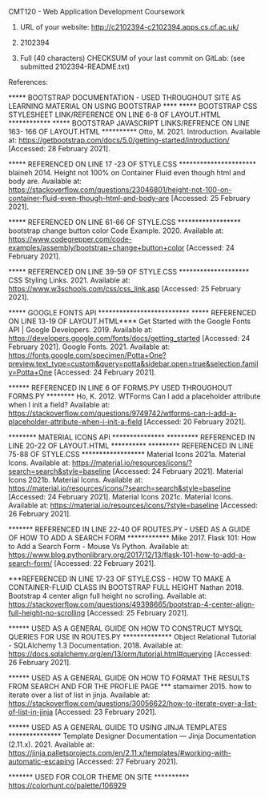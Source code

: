 CMT120 - Web Application Development Coursework

1. URL of your website: http://c2102394-c2102394.apps.cs.cf.ac.uk/

2. 2102394

3. Full (40 characters) CHECKSUM of your last commit on GitLab: (see submitted 2102394-README.txt)

References:

*****  BOOTSTRAP DOCUMENTATION - USED THROUGHOUT SITE AS LEARNING MATERIAL ON USING BOOTSTRAP ****
*****  BOOTSTRAP CSS STYLESHEET LINK/REFERENCE ON LINE 6-8 OF LAYOUT.HTML ************
*****  BOOTSTRAP JAVASCRIPT LINKS/REFRENCE ON LINE 163- 166 OF LAYOUT.HTML ********** 
Otto, M. 2021. Introduction. Available at: https://getbootstrap.com/docs/5.0/getting-started/introduction/ [Accessed: 28 February 2021].

***** REFERENCED ON LINE 17 -23 OF STYLE.CSS  **********************
blaineh 2014. Height not 100% on Container Fluid even though html and body are. Available at: https://stackoverflow.com/questions/23046801/height-not-100-on-container-fluid-even-though-html-and-body-are [Accessed: 25 February 2021].

***** REFERENCED ON LINE 61-66 OF STYLE.CSS  ******************
bootstrap change button color Code Example. 2020. Available at: https://www.codegrepper.com/code-examples/assembly/bootstrap+change+button+color [Accessed: 24 February 2021].

***** REFERENCED ON LINE 39-59 OF STYLE.CSS ********************
CSS Styling Links. 2021. Available at: https://www.w3schools.com/css/css_link.asp [Accessed: 25 February 2021].


***** GOOGLE FONTS API **************************
***** REFERENCED ON LINE 13-19 OF LAYOUT.HTML****
Get Started with the Google Fonts API  |  Google Developers. 2019. Available at: https://developers.google.com/fonts/docs/getting_started [Accessed: 24 February 2021].
Google Fonts. 2021. Available at: https://fonts.google.com/specimen/Potta+One?preview.text_type=custom&query=potta&sidebar.open=true&selection.family=Potta+One [Accessed: 24 February 2021].

****** REFERENCED IN LINE 6 OF FORMS.PY USED THROUGHOUT FORMS.PY ********
Ho, K. 2012. WTForms Can I add a placeholder attribute when I init a field? Available at: https://stackoverflow.com/questions/9749742/wtforms-can-i-add-a-placeholder-attribute-when-i-init-a-field [Accessed: 20 February 2021].

******** MATERIAL ICONS API *************** 
********* REFERENCED IN LINE 20-22 OF LAYOUT.HTML    **********
********* REFERENCED IN LINE 75-88 OF STYLE.CSS ******************
Material Icons 2021a. Material Icons. Available at: https://material.io/resources/icons/?search=search&style=baseline [Accessed: 24 February 2021].
Material Icons 2021b. Material Icons. Available at: https://material.io/resources/icons/?search=search&style=baseline [Accessed: 24 February 2021].
Material Icons 2021c. Material Icons. Available at: https://material.io/resources/icons/?style=baseline [Accessed: 26 February 2021].


******* REFERENCED IN LINE 22-40 OF ROUTES.PY - USED AS A GUIDE OF HOW TO ADD A SEARCH FORM  ************
Mike 2017. Flask 101: How to Add a Search Form - Mouse Vs Python. Available at: https://www.blog.pythonlibrary.org/2017/12/13/flask-101-how-to-add-a-search-form/ [Accessed: 22 February 2021].


***REFERENCED IN LINE 17-23 OF STYLE.CSS - HOW TO MAKE A CONTAINER-FLUID CLASS IN BOOTSTRAP FULL HEIGHT
Nathan 2018. Bootstrap 4 center align full height no scrolling. Available at: https://stackoverflow.com/questions/49398665/bootstrap-4-center-align-full-height-no-scrolling [Accessed: 25 February 2021].

****** USED AS A GENERAL GUIDE ON HOW TO CONSTRUCT MYSQL QUERIES FOR USE IN ROUTES.PY **************
Object Relational Tutorial -   SQLAlchemy 1.3 Documentation. 2018. Available at: https://docs.sqlalchemy.org/en/13/orm/tutorial.html#querying [Accessed: 26 February 2021].

****** USED AS A GENERAL GUIDE ON HOW TO FORMAT THE RESULTS FROM SEARCH AND FOR THE PROFLIE PAGE ***
stamaimer 2015. how to iterate over a list of list in jinja. Available at: https://stackoverflow.com/questions/30056622/how-to-iterate-over-a-list-of-list-in-jinja [Accessed: 23 February 2021].

****** USED AS A GENERAL GUIDE TO USING JINJA TEMPLATES   ***************
Template Designer Documentation — Jinja Documentation (2.11.x). 2021. Available at: https://jinja.palletsprojects.com/en/2.11.x/templates/#working-with-automatic-escaping [Accessed: 27 February 2021].

******* USED FOR COLOR THEME ON SITE **********
https://colorhunt.co/palette/106929
